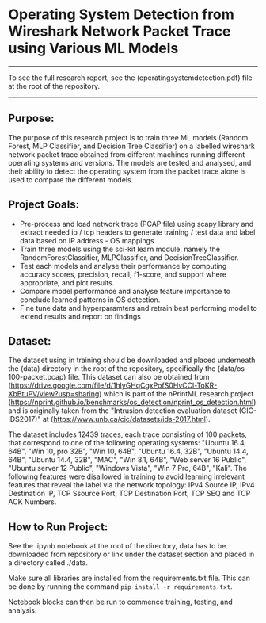 # Operating System Detection from Wireshark Network Packet Trace using Various ML Models
_____

To see the full research report, see the (operatingsystemdetection.pdf) file at the root of the repository. 

_____

## Purpose:

The purpose of this research project is to train three ML models (Random Forest, MLP Classifier, and Decision Tree Classifier) on a labelled wireshark network packet trace obtained from different machines running different operating systems and versions. The models are tested and analysed, and their ability to detect the operating system from the packet trace alone is used to compare the different models.

## Project Goals:

- Pre-process and load network trace (PCAP file) using scapy library and extract needed ip / tcp headers to generate training / test data and label data based on IP address - OS mappings
- Train three models using the sci-kit learn module, namely the RandomForestClassifier, MLPClassifier, and DecisionTreeClassifier.
- Test each models and analyse their performance by computing accuracy scores, precision, recall, f1-score, and support where appropriate, and plot results. 
- Compare model performance and analyse feature importance to conclude learned patterns in OS detection.
- Fine tune data and hyperparamters and retrain best performing model to extend results and report on findings

## Dataset:

The dataset using in training should be downloaded and placed underneath the (data) directory in the root of the repository, specifically the (data/os-100-packet.pcap) file. This dataset can also be obtained from (https://drive.google.com/file/d/1hlyGHqCgxPofS0HvCCl-ToKR-XbBtuPV/view?usp=sharing) which is part of the nPrintML research project (https://nprint.github.io/benchmarks/os_detection/nprint_os_detection.html) and is originally taken from the "Intrusion detection evaluation dataset (CIC-IDS2017)" at (https://www.unb.ca/cic/datasets/ids-2017.html). 

The dataset includes 12439 traces, each trace consisting of 100 packets, that correspond to one of the following operating systems: "Ubuntu 16.4, 64B", "Win 10, pro 32B", "Win 10, 64B", "Ubuntu 16.4, 32B", "Ubuntu 14.4, 64B", "Ubuntu 14.4, 32B", "MAC", "Win 8.1, 64B", "Web server 16 Public", "Ubuntu server 12 Public", "Windows Vista", "Win 7 Pro, 64B", "Kali". The following features were disallowed in training to avoid learning irrelevant features that reveal the label via the network topology: IPv4 Source IP, IPv4 Destination IP, TCP Ssource Port, TCP Destination Port, TCP SEQ and TCP ACK Numbers.

## How to Run Project:

See the .ipynb notebook at the root of the directory, data has to be downloaded from repository or link under the dataset section and placed in a directory called ./data. 

Make sure all libraries are installed from the requirements.txt file. This can be done by running the command ```pip install -r requirements.txt```.

Notebook blocks can then be run to commence training, testing, and analysis. 

